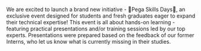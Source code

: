 We are excited to launch a brand new initiative - 🌟Pega Skills Days🌟, an exclusive event designed for students and fresh graduates eager to expand their technical expertise! This event is all about hands-on learning - featuring practical presentations and/or training sessions led by our top experts. Presentations were prepared based on the feedback of our former Interns, who let us know what is currently missing in their studies.
